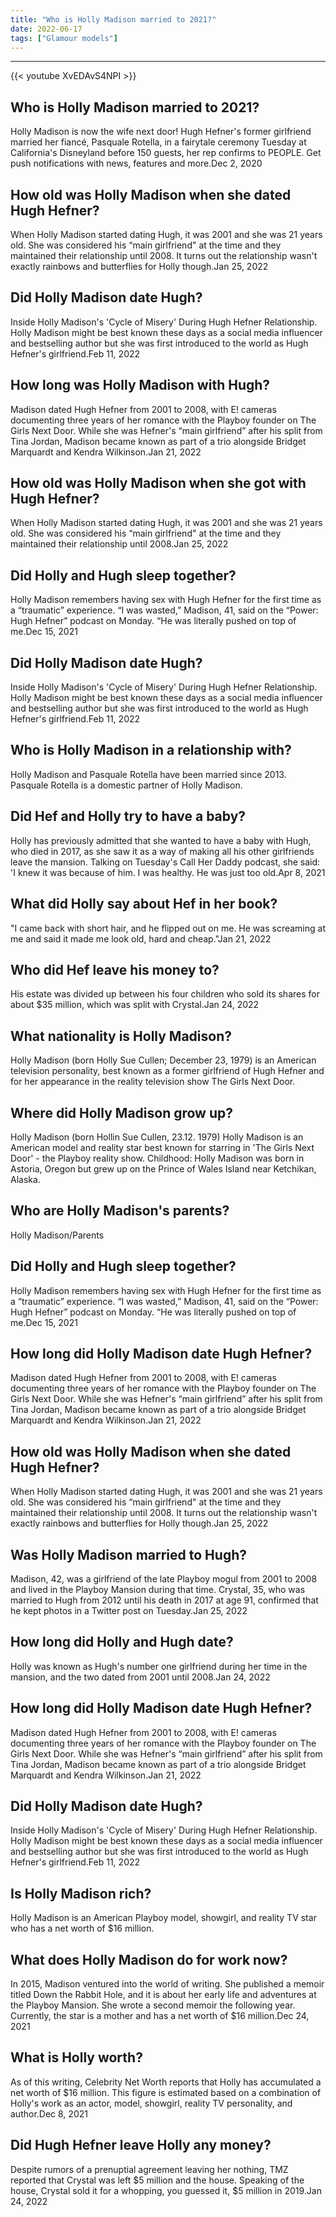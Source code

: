 ```yaml
---
title: "Who is Holly Madison married to 2021?"
date: 2022-06-17
tags: ["Glamour models"]
---
```


---
{{< youtube XvEDAvS4NPI >}}
## Who is Holly Madison married to 2021?
Holly Madison is now the wife next door! Hugh Hefner's former girlfriend married her fiancé, Pasquale Rotella, in a fairytale ceremony Tuesday at California's Disneyland before 150 guests, her rep confirms to PEOPLE. Get push notifications with news, features and more.Dec 2, 2020

## How old was Holly Madison when she dated Hugh Hefner?
When Holly Madison started dating Hugh, it was 2001 and she was 21 years old. She was considered his “main girlfriend" at the time and they maintained their relationship until 2008. It turns out the relationship wasn't exactly rainbows and butterflies for Holly though.Jan 25, 2022

## Did Holly Madison date Hugh?
Inside Holly Madison's 'Cycle of Misery' During Hugh Hefner Relationship. Holly Madison might be best known these days as a social media influencer and bestselling author but she was first introduced to the world as Hugh Hefner's girlfriend.Feb 11, 2022

## How long was Holly Madison with Hugh?
Madison dated Hugh Hefner from 2001 to 2008, with E! cameras documenting three years of her romance with the Playboy founder on The Girls Next Door. While she was Hefner's “main girlfriend” after his split from Tina Jordan, Madison became known as part of a trio alongside Bridget Marquardt and Kendra Wilkinson.Jan 21, 2022

## How old was Holly Madison when she got with Hugh Hefner?
When Holly Madison started dating Hugh, it was 2001 and she was 21 years old. She was considered his “main girlfriend" at the time and they maintained their relationship until 2008.Jan 25, 2022

## Did Holly and Hugh sleep together?
Holly Madison remembers having sex with Hugh Hefner for the first time as a “traumatic” experience. “I was wasted,” Madison, 41, said on the “Power: Hugh Hefner” podcast on Monday. “He was literally pushed on top of me.Dec 15, 2021

## Did Holly Madison date Hugh?
Inside Holly Madison's 'Cycle of Misery' During Hugh Hefner Relationship. Holly Madison might be best known these days as a social media influencer and bestselling author but she was first introduced to the world as Hugh Hefner's girlfriend.Feb 11, 2022

## Who is Holly Madison in a relationship with?
Holly Madison and Pasquale Rotella have been married since 2013. Pasquale Rotella is a domestic partner of Holly Madison.

## Did Hef and Holly try to have a baby?
Holly has previously admitted that she wanted to have a baby with Hugh, who died in 2017, as she saw it as a way of making all his other girlfriends leave the mansion. Talking on Tuesday's Call Her Daddy podcast, she said: 'I knew it was because of him. I was healthy. He was just too old.Apr 8, 2021

## What did Holly say about Hef in her book?
"I came back with short hair, and he flipped out on me. He was screaming at me and said it made me look old, hard and cheap."Jan 21, 2022

## Who did Hef leave his money to?
His estate was divided up between his four children who sold its shares for about $35 million, which was split with Crystal.Jan 24, 2022

## What nationality is Holly Madison?
Holly Madison (born Holly Sue Cullen; December 23, 1979) is an American television personality, best known as a former girlfriend of Hugh Hefner and for her appearance in the reality television show The Girls Next Door.

## Where did Holly Madison grow up?
Holly Madison (born Hollin Sue Cullen, 23.12. 1979) Holly Madison is an American model and reality star best known for starring in 'The Girls Next Door' - the Playboy reality show. Childhood: Holly Madison was born in Astoria, Oregon but grew up on the Prince of Wales Island near Ketchikan, Alaska.

## Who are Holly Madison's parents?
Holly Madison/Parents

## Did Holly and Hugh sleep together?
Holly Madison remembers having sex with Hugh Hefner for the first time as a “traumatic” experience. “I was wasted,” Madison, 41, said on the “Power: Hugh Hefner” podcast on Monday. “He was literally pushed on top of me.Dec 15, 2021

## How long did Holly Madison date Hugh Hefner?
Madison dated Hugh Hefner from 2001 to 2008, with E! cameras documenting three years of her romance with the Playboy founder on The Girls Next Door. While she was Hefner's “main girlfriend” after his split from Tina Jordan, Madison became known as part of a trio alongside Bridget Marquardt and Kendra Wilkinson.Jan 21, 2022

## How old was Holly Madison when she dated Hugh Hefner?
When Holly Madison started dating Hugh, it was 2001 and she was 21 years old. She was considered his “main girlfriend" at the time and they maintained their relationship until 2008. It turns out the relationship wasn't exactly rainbows and butterflies for Holly though.Jan 25, 2022

## Was Holly Madison married to Hugh?
Madison, 42, was a girlfriend of the late Playboy mogul from 2001 to 2008 and lived in the Playboy Mansion during that time. Crystal, 35, who was married to Hugh from 2012 until his death in 2017 at age 91, confirmed that he kept photos in a Twitter post on Tuesday.Jan 25, 2022

## How long did Holly and Hugh date?
Holly was known as Hugh's number one girlfriend during her time in the mansion, and the two dated from 2001 until 2008.Jan 24, 2022

## How long did Holly Madison date Hugh Hefner?
Madison dated Hugh Hefner from 2001 to 2008, with E! cameras documenting three years of her romance with the Playboy founder on The Girls Next Door. While she was Hefner's “main girlfriend” after his split from Tina Jordan, Madison became known as part of a trio alongside Bridget Marquardt and Kendra Wilkinson.Jan 21, 2022

## Did Holly Madison date Hugh?
Inside Holly Madison's 'Cycle of Misery' During Hugh Hefner Relationship. Holly Madison might be best known these days as a social media influencer and bestselling author but she was first introduced to the world as Hugh Hefner's girlfriend.Feb 11, 2022

## Is Holly Madison rich?
Holly Madison is an American Playboy model, showgirl, and reality TV star who has a net worth of $16 million.

## What does Holly Madison do for work now?
In 2015, Madison ventured into the world of writing. She published a memoir titled Down the Rabbit Hole, and it is about her early life and adventures at the Playboy Mansion. She wrote a second memoir the following year. Currently, the star is a mother and has a net worth of $16 million.Dec 24, 2021

## What is Holly worth?
As of this writing, Celebrity Net Worth reports that Holly has accumulated a net worth of $16 million. This figure is estimated based on a combination of Holly's work as an actor, model, showgirl, reality TV personality, and author.Dec 8, 2021

## Did Hugh Hefner leave Holly any money?
Despite rumors of a prenuptial agreement leaving her nothing, TMZ reported that Crystal was left $5 million and the house. Speaking of the house, Crystal sold it for a whopping, you guessed it, $5 million in 2019.Jan 24, 2022

